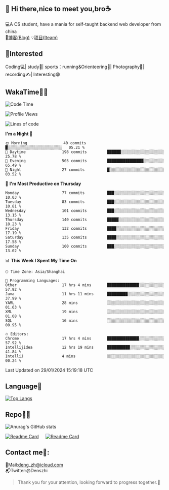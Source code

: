 👋 Hi there,nice to meet you,bro☕
---
💻A CS student, have a mania for self-taught backend web developer from china   
📌[博客(Blog)](https://github.com/HealUP/MyBlog)
💡[项目(Iteam)](https://healup.github.io/)

 <!-- waka-box start -->
 <!-- waka-box end -->
 
🧲**Interested**
--
Coding💻| study📖| sports：running&Orienteering🏃‍| Photography📸| recording✍️| Interesting😁

WakaTime👨‍💻
---
<!--START_SECTION:waka-->
![Code Time](http://img.shields.io/badge/Code%20Time-610%20hrs%206%20mins-blue)

![Profile Views](http://img.shields.io/badge/Profile%20Views-1-blue)

![Lines of code](https://img.shields.io/badge/From%20Hello%20World%20I%27ve%20Written-205.0%20thousand%20lines%20of%20code-blue)

**I'm a Night 🦉** 

```text
🌞 Morning                40 commits          █░░░░░░░░░░░░░░░░░░░░░░░░   05.21 % 
🌆 Daytime                198 commits         ██████░░░░░░░░░░░░░░░░░░░   25.78 % 
🌃 Evening                503 commits         ████████████████░░░░░░░░░   65.49 % 
🌙 Night                  27 commits          █░░░░░░░░░░░░░░░░░░░░░░░░   03.52 % 
```
📅 **I'm Most Productive on Thursday** 

```text
Monday                   77 commits          ███░░░░░░░░░░░░░░░░░░░░░░   10.03 % 
Tuesday                  83 commits          ███░░░░░░░░░░░░░░░░░░░░░░   10.81 % 
Wednesday                101 commits         ███░░░░░░░░░░░░░░░░░░░░░░   13.15 % 
Thursday                 140 commits         █████░░░░░░░░░░░░░░░░░░░░   18.23 % 
Friday                   132 commits         ████░░░░░░░░░░░░░░░░░░░░░   17.19 % 
Saturday                 135 commits         ████░░░░░░░░░░░░░░░░░░░░░   17.58 % 
Sunday                   100 commits         ███░░░░░░░░░░░░░░░░░░░░░░   13.02 % 
```


📊 **This Week I Spent My Time On** 

```text
🕑︎ Time Zone: Asia/Shanghai

💬 Programming Languages: 
Other                    17 hrs 4 mins       ██████████████░░░░░░░░░░░   57.92 % 
Java                     11 hrs 11 mins      █████████░░░░░░░░░░░░░░░░   37.99 % 
YAML                     28 mins             ░░░░░░░░░░░░░░░░░░░░░░░░░   01.63 % 
XML                      19 mins             ░░░░░░░░░░░░░░░░░░░░░░░░░   01.08 % 
SQL                      16 mins             ░░░░░░░░░░░░░░░░░░░░░░░░░   00.95 % 

🔥 Editors: 
Chrome                   17 hrs 4 mins       ██████████████░░░░░░░░░░░   57.92 % 
Intellijidea             12 hrs 19 mins      ██████████░░░░░░░░░░░░░░░   41.84 % 
IntelliJ                 4 mins              ░░░░░░░░░░░░░░░░░░░░░░░░░   00.24 % 
```


 Last Updated on 29/01/2024 15:19:18 UTC
<!--END_SECTION:waka-->

Language🚀
---
[![Top Langs](https://github-readme-stats.vercel.app/api/top-langs/?username=HealUP&layout=compact&hide_border=true)](https://github.com/HealUP)

Repo🧑‍💻
---
![Anurag's GitHub stats](https://github-readme-stats.vercel.app/api?username=HealUP&count_private=true&show_icons=true&theme=gruvbox&hide_border=true) 

[![Readme Card](https://github-readme-stats.vercel.app/api/pin/?username=HealUP&repo=InternetEy&theme=transparent)](https://github.com/HealUP/InternetEy) &emsp;
[![Readme Card](https://github-readme-stats.vercel.app/api/pin/?username=HealUP&repo=CampusExperience&theme=transparent)](https://github.com/HealUP/CampusExperience)


Contact me📱:
---
📮Mail:deng_zh@icloud.com  
📬Twitter:@Denszhi  

> Thank you for your attention, looking forward to progress together.🎉
